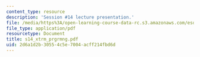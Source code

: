 ```yaml
---
content_type: resource
description: 'Session #14 lecture presentation.'
file: /media/https%3A/open-learning-course-data-rc.s3.amazonaws.com/esd-33-systems-engineering-summer-2004/2d6a1d2b30554c5e7004acff214fbd6d_s14_xtrm_prgrmng.pdf
file_type: application/pdf
resourcetype: Document
title: s14_xtrm_prgrmng.pdf
uid: 2d6a1d2b-3055-4c5e-7004-acff214fbd6d
---
```

